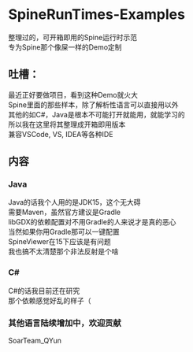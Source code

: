 # SpineRunTimes-Examples
整理过的，可开箱即用的Spine运行时示范  
专为Spine那个像屎一样的Demo定制  

## 吐槽：
最近正好要做项目，看到这种Demo就火大  
Spine里面的那些样本，除了解析性语言可以直接用以外  
其他的如C#，Java是根本不可能打开就能用，就能学习的  
所以我在这里将其整理成开箱即用版本  
兼容VSCode, VS, IDEA等各种IDE

## 内容  
### Java
Java的话我个人用的是JDK15，这个无大碍  
需要Maven，虽然官方建议是Gradle  
libGDX的依赖配置对不用Gradle的人来说才是真的恶心  
当然如果你用Gradle那可以一键配置  
SpineViewer在15下应该是有问题  
我也搞不太清楚那个非法反射是个啥  

### C#
C#的话我目前还在研究  
那个依赖感觉好乱的样子（

### 其他语言陆续增加中，欢迎贡献
SoarTeam_QYun  
